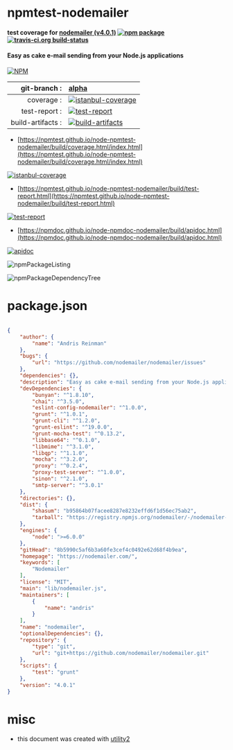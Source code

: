 # npmtest-nodemailer

#### test coverage for  [nodemailer (v4.0.1)](https://nodemailer.com/)  [![npm package](https://img.shields.io/npm/v/npmtest-nodemailer.svg?style=flat-square)](https://www.npmjs.org/package/npmtest-nodemailer) [![travis-ci.org build-status](https://api.travis-ci.org/npmtest/node-npmtest-nodemailer.svg)](https://travis-ci.org/npmtest/node-npmtest-nodemailer)

#### Easy as cake e-mail sending from your Node.js applications

[![NPM](https://nodei.co/npm/nodemailer.png?downloads=true&downloadRank=true&stars=true)](https://www.npmjs.com/package/nodemailer)

| git-branch : | [alpha](https://github.com/npmtest/node-npmtest-nodemailer/tree/alpha)|
|--:|:--|
| coverage : | [![istanbul-coverage](https://npmtest.github.io/node-npmtest-nodemailer/build/coverage.badge.svg)](https://npmtest.github.io/node-npmtest-nodemailer/build/coverage.html/index.html)|
| test-report : | [![test-report](https://npmtest.github.io/node-npmtest-nodemailer/build/test-report.badge.svg)](https://npmtest.github.io/node-npmtest-nodemailer/build/test-report.html)|
| build-artifacts : | [![build-artifacts](https://npmtest.github.io/node-npmtest-nodemailer/glyphicons_144_folder_open.png)](https://github.com/npmtest/node-npmtest-nodemailer/tree/gh-pages/build)|

- [https://npmtest.github.io/node-npmtest-nodemailer/build/coverage.html/index.html](https://npmtest.github.io/node-npmtest-nodemailer/build/coverage.html/index.html)

[![istanbul-coverage](https://npmtest.github.io/node-npmtest-nodemailer/build/screenCapture.buildCi.browser.%252Ftmp%252Fbuild%252Fcoverage.lib.html.png)](https://npmtest.github.io/node-npmtest-nodemailer/build/coverage.html/index.html)

- [https://npmtest.github.io/node-npmtest-nodemailer/build/test-report.html](https://npmtest.github.io/node-npmtest-nodemailer/build/test-report.html)

[![test-report](https://npmtest.github.io/node-npmtest-nodemailer/build/screenCapture.buildCi.browser.%252Ftmp%252Fbuild%252Ftest-report.html.png)](https://npmtest.github.io/node-npmtest-nodemailer/build/test-report.html)

- [https://npmdoc.github.io/node-npmdoc-nodemailer/build/apidoc.html](https://npmdoc.github.io/node-npmdoc-nodemailer/build/apidoc.html)

[![apidoc](https://npmdoc.github.io/node-npmdoc-nodemailer/build/screenCapture.buildCi.browser.%252Ftmp%252Fbuild%252Fapidoc.html.png)](https://npmdoc.github.io/node-npmdoc-nodemailer/build/apidoc.html)

![npmPackageListing](https://npmtest.github.io/node-npmtest-nodemailer/build/screenCapture.npmPackageListing.svg)

![npmPackageDependencyTree](https://npmtest.github.io/node-npmtest-nodemailer/build/screenCapture.npmPackageDependencyTree.svg)



# package.json

```json

{
    "author": {
        "name": "Andris Reinman"
    },
    "bugs": {
        "url": "https://github.com/nodemailer/nodemailer/issues"
    },
    "dependencies": {},
    "description": "Easy as cake e-mail sending from your Node.js applications",
    "devDependencies": {
        "bunyan": "^1.8.10",
        "chai": "^3.5.0",
        "eslint-config-nodemailer": "^1.0.0",
        "grunt": "^1.0.1",
        "grunt-cli": "^1.2.0",
        "grunt-eslint": "^19.0.0",
        "grunt-mocha-test": "^0.13.2",
        "libbase64": "^0.1.0",
        "libmime": "^3.1.0",
        "libqp": "^1.1.0",
        "mocha": "^3.2.0",
        "proxy": "^0.2.4",
        "proxy-test-server": "^1.0.0",
        "sinon": "^2.1.0",
        "smtp-server": "^3.0.1"
    },
    "directories": {},
    "dist": {
        "shasum": "b95864b07facee8287e8232effd6f1d56ec75ab2",
        "tarball": "https://registry.npmjs.org/nodemailer/-/nodemailer-4.0.1.tgz"
    },
    "engines": {
        "node": ">=6.0.0"
    },
    "gitHead": "8b5990c5af6b3a60fe3cef4c0492e62d68f4b9ea",
    "homepage": "https://nodemailer.com/",
    "keywords": [
        "Nodemailer"
    ],
    "license": "MIT",
    "main": "lib/nodemailer.js",
    "maintainers": [
        {
            "name": "andris"
        }
    ],
    "name": "nodemailer",
    "optionalDependencies": {},
    "repository": {
        "type": "git",
        "url": "git+https://github.com/nodemailer/nodemailer.git"
    },
    "scripts": {
        "test": "grunt"
    },
    "version": "4.0.1"
}
```



# misc
- this document was created with [utility2](https://github.com/kaizhu256/node-utility2)
